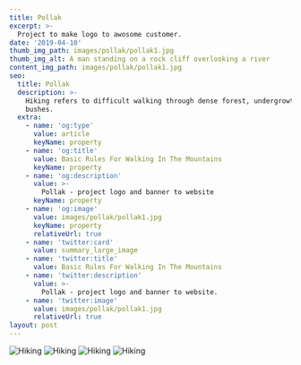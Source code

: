 ```yaml
---
title: Pollak 
excerpt: >-
  Project to make logo to awosome customer. 
date: '2019-04-10'
thumb_img_path: images/pollak/pollak1.jpg
thumb_img_alt: A man standing on a rock cliff overlooking a river
content_img_path: images/pollak/pollak1.jpg
seo:
  title: Pollak
  description: >-
    Hiking refers to difficult walking through dense forest, undergrowth, or
    bushes.
  extra:
    - name: 'og:type'
      value: article
      keyName: property
    - name: 'og:title'
      value: Basic Rules For Walking In The Mountains
      keyName: property
    - name: 'og:description'
      value: >-
        Pollak - project logo and banner to website
      keyName: property
    - name: 'og:image'
      value: images/pollak/pollak1.jpg
      keyName: property
      relativeUrl: true
    - name: 'twitter:card'
      value: summary_large_image
    - name: 'twitter:title'
      value: Basic Rules For Walking In The Mountains
    - name: 'twitter:description'
      value: >-
        Pollak - project logo and banner to website.
    - name: 'twitter:image'
      value: images/pollak/pollak1.jpg
      relativeUrl: true
layout: post
---
```


![Hiking](/images/pollak/pollak1.jpg)
![Hiking](/images/pollak/pollak2.jpg)
![Hiking](/images/pollak/pollak3.jpg)
![Hiking](/images/pollak/pollak4.jpg)
